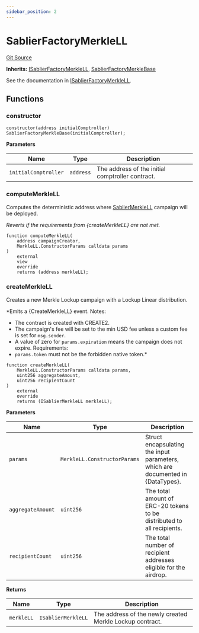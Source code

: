 ```yaml
---
sidebar_position: 2
---
```


# SablierFactoryMerkleLL

[Git Source](https://github.com/sablier-labs/airdrops/blob/077c6b9766ef7693ba9e82a9e001dc0097709c01/src/SablierFactoryMerkleLL.sol)

**Inherits:**
[ISablierFactoryMerkleLL](/docs/reference/airdrops/contracts/interfaces/interface.ISablierFactoryMerkleLL.md),
[SablierFactoryMerkleBase](/docs/reference/airdrops/contracts/abstracts/abstract.SablierFactoryMerkleBase.md)

See the documentation in
[ISablierFactoryMerkleLL](/docs/reference/airdrops/contracts/interfaces/interface.ISablierFactoryMerkleLL.md).

## Functions

### constructor

```solidity
constructor(address initialComptroller) SablierFactoryMerkleBase(initialComptroller);
```

**Parameters**

| Name                 | Type      | Description                                      |
| -------------------- | --------- | ------------------------------------------------ |
| `initialComptroller` | `address` | The address of the initial comptroller contract. |

### computeMerkleLL

Computes the deterministic address where
[SablierMerkleLL](/docs/reference/airdrops/contracts/contract.SablierMerkleLL.md) campaign will be deployed.

_Reverts if the requirements from {createMerkleLL} are not met._

```solidity
function computeMerkleLL(
    address campaignCreator,
    MerkleLL.ConstructorParams calldata params
)
    external
    view
    override
    returns (address merkleLL);
```

### createMerkleLL

Creates a new Merkle Lockup campaign with a Lockup Linear distribution.

\*Emits a {CreateMerkleLL} event. Notes:

- The contract is created with CREATE2.
- The campaign's fee will be set to the min USD fee unless a custom fee is set for `msg.sender`.
- A value of zero for `params.expiration` means the campaign does not expire. Requirements:
- `params.token` must not be the forbidden native token.\*

```solidity
function createMerkleLL(
    MerkleLL.ConstructorParams calldata params,
    uint256 aggregateAmount,
    uint256 recipientCount
)
    external
    override
    returns (ISablierMerkleLL merkleLL);
```

**Parameters**

| Name              | Type                         | Description                                                                     |
| ----------------- | ---------------------------- | ------------------------------------------------------------------------------- |
| `params`          | `MerkleLL.ConstructorParams` | Struct encapsulating the input parameters, which are documented in {DataTypes}. |
| `aggregateAmount` | `uint256`                    | The total amount of ERC-20 tokens to be distributed to all recipients.          |
| `recipientCount`  | `uint256`                    | The total number of recipient addresses eligible for the airdrop.               |

**Returns**

| Name       | Type               | Description                                              |
| ---------- | ------------------ | -------------------------------------------------------- |
| `merkleLL` | `ISablierMerkleLL` | The address of the newly created Merkle Lockup contract. |
